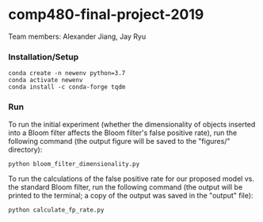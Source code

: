 # comp480-final-project-2019

Team members: Alexander Jiang, Jay Ryu

### Installation/Setup

    conda create -n newenv python=3.7
    conda activate newenv
    conda install -c conda-forge tqdm

### Run

To run the initial experiment (whether the dimensionality of objects inserted
into a Bloom filter affects the Bloom filter's false positive rate), run the
following command (the output figure will be saved to the "figures/" directory):

    python bloom_filter_dimensionality.py

To run the calculations of the false positive rate for our proposed model vs.
the standard Bloom filter, run the following command (the output will be printed
to the terminal; a copy of the output was saved in the "output" file):

    python calculate_fp_rate.py
